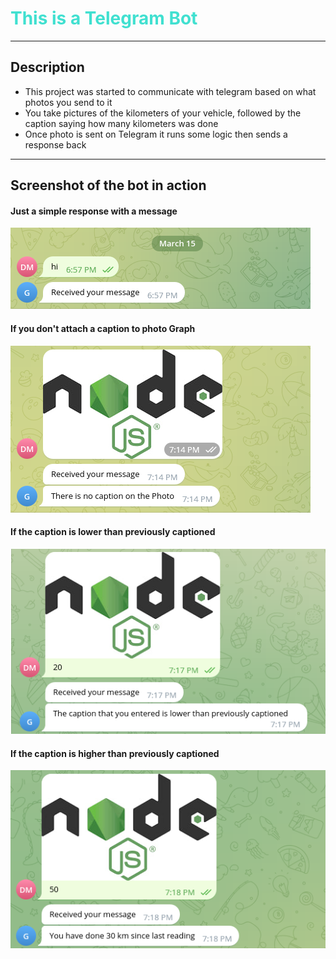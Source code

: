 <h1 style="color: turquoise">This is a Telegram Bot</h1>

<hr>

<h2>Description</h2>
<ul>
    <li>This project was started to communicate with telegram based on what photos you send to it</li>
    <li>You take pictures of the kilometers of your vehicle, followed by the caption saying how many kilometers was done</li>
    <li>Once photo is sent on Telegram it runs some logic then sends a response back</li>
</ul>

<hr>

<h2>Screenshot of the bot in action</h2>

<h4>Just a simple response with a message</h4>

![bot_response](./src/public/screenshots/bot_response.jpg) 

<h4>If you don't attach a caption to photo Graph</h4>

![no_caption](./src/public/screenshots/no_caption.jpg)

<h4>If the caption is lower than previously captioned</h4>

![lower_caption](./src/public/screenshots/lower_caption.jpg)

<h4>If the caption is higher than previously captioned</h4>

![higher_caption](./src/public/screenshots/higher_caption.jpg)